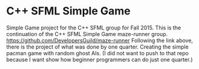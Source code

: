 # C++ SFML Simple Game
Simple Game project for the C++ SFML group for Fall 2015.
This is the continuation of the C++ SFML Simple Game maze-runner group.
https://github.com/DevelopersGuild/maze-runner
Following the link above, there is the project of what was done by one quarter.
Creating the simple pacman game with random ghost AIs.
(I did not want to push to that repo because I want show how beginner programmers can do just one quarter.)
